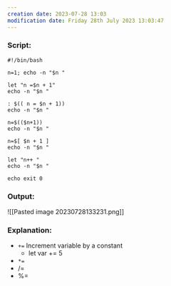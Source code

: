 ```yaml
---
creation date: 2023-07-28 13:03
modification date: Friday 28th July 2023 13:03:47
---
```


### Script:[](https://tldp.org/LDP/abs/html/ops.html#ARITHOPS)

```
#!/bin/bash

n=1; echo -n "$n "

let "n =$n + 1"
echo -n "$n "

: $(( n = $n + 1))
echo -n "$n "

n=$(($n+1))
echo -n "$n "

n=$[ $n + 1 ]
echo -n "$n "

let "n++ "
echo -n "$n "

echo exit 0
```

### Output:

![[Pasted image 20230728133231.png]]


### Explanation:

* `+=` Increment variable by a constant
	* let var += 5 
* `*=`
* /=
* %=


